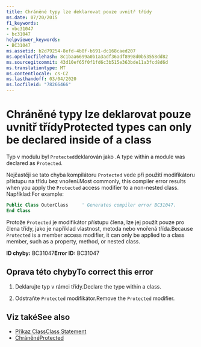 ```yaml
---
title: Chráněné typy lze deklarovat pouze uvnitř třídy
ms.date: 07/20/2015
f1_keywords:
- vbc31047
- bc31047
helpviewer_keywords:
- BC31047
ms.assetid: b2d79254-8efd-4b8f-b691-dc168caed207
ms.openlocfilehash: 8c1baa6699a0b1a3adf36adf8998d0b53558dd82
ms.sourcegitcommit: 43d10ef65f0f1fd6c3b515e363bde11a3fcd8d6d
ms.translationtype: MT
ms.contentlocale: cs-CZ
ms.lasthandoff: 03/04/2020
ms.locfileid: "78266466"
---
```

# <a name="protected-types-can-only-be-declared-inside-of-a-class"></a><span data-ttu-id="0319e-102">Chráněné typy lze deklarovat pouze uvnitř třídy</span><span class="sxs-lookup"><span data-stu-id="0319e-102">Protected types can only be declared inside of a class</span></span>
<span data-ttu-id="0319e-103">Typ v modulu byl `Protected`deklarován jako .</span><span class="sxs-lookup"><span data-stu-id="0319e-103">A type within a module was declared as `Protected`.</span></span>

<span data-ttu-id="0319e-104">Nejčastěji se tato chyba kompilátoru `Protected` vede při použití modifikátoru přístupu na třídu bez vnoření.</span><span class="sxs-lookup"><span data-stu-id="0319e-104">Most commonly, this compiler error results when you apply the `Protected` access modifier to a non-nested class.</span></span> <span data-ttu-id="0319e-105">Například:</span><span class="sxs-lookup"><span data-stu-id="0319e-105">For example:</span></span>

```vb
Public Class OuterClass     ' Generates compiler error BC31047.
End Class
```

<span data-ttu-id="0319e-106">Protože `Protected` je modifikátor přístupu člena, lze jej použít pouze pro člena třídy, jako je například vlastnost, metoda nebo vnořená třída.</span><span class="sxs-lookup"><span data-stu-id="0319e-106">Because `Protected` is a member access modifier, it can only be applied to a class member, such as a property, method, or nested class.</span></span>

 <span data-ttu-id="0319e-107">**ID chyby:** BC31047</span><span class="sxs-lookup"><span data-stu-id="0319e-107">**Error ID:** BC31047</span></span>  
  
## <a name="to-correct-this-error"></a><span data-ttu-id="0319e-108">Oprava této chyby</span><span class="sxs-lookup"><span data-stu-id="0319e-108">To correct this error</span></span>  
  
1. <span data-ttu-id="0319e-109">Deklarujte typ v rámci třídy.</span><span class="sxs-lookup"><span data-stu-id="0319e-109">Declare the type within a class.</span></span>  
  
2. <span data-ttu-id="0319e-110">Odstraňte `Protected` modifikátor.</span><span class="sxs-lookup"><span data-stu-id="0319e-110">Remove the `Protected` modifier.</span></span>  
  
## <a name="see-also"></a><span data-ttu-id="0319e-111">Viz také</span><span class="sxs-lookup"><span data-stu-id="0319e-111">See also</span></span>

- [<span data-ttu-id="0319e-112">Příkaz Class</span><span class="sxs-lookup"><span data-stu-id="0319e-112">Class Statement</span></span>](../../visual-basic/language-reference/statements/class-statement.md)
- [<span data-ttu-id="0319e-113">Chráněné</span><span class="sxs-lookup"><span data-stu-id="0319e-113">Protected</span></span>](../../visual-basic/language-reference/modifiers/protected.md)
